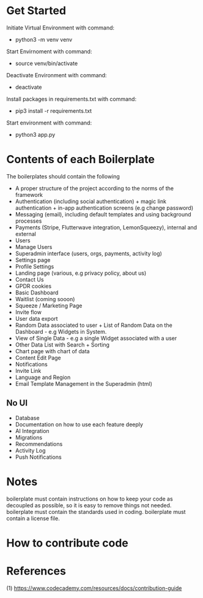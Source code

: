 # Get Started

Initiate Virtual Environment with command:
- python3 -m venv venv

Start Envirnoment with command:
- source venv/bin/activate

Deactivate Environment with command:
- deactivate

Install packages in requirements.txt with command:
- pip3 install -r requirements.txt

Start environment with command:
- python3 app.py 


# Contents of each Boilerplate

The boilerplates should contain the following

- A proper structure of the project according to the norms of the framework
- Authentication (including social authentication) + magic link authentication + in-app authentication screens (e.g change password)
- Messaging (email), including default templates and using background processes
- Payments (Stripe, Flutterwave integration, LemonSqueezy), internal and external
- Users
- Manage Users
- Superadmin interface (users, orgs, payments, activity log)
- Settings page
- Profile Settings
- Landing page (various, e.g privacy policy, about us)
- Contact Us
- GPDR cookies
- Basic Dashboard
- Waitlist (coming sooon)
- Squeeze / Marketing Page
- Invite flow
- User data export
- Random Data associated to user + List of Random Data on the Dashboard - e.g Widgets in System.
- View of Single Data - e.g a single Widget associated with a user
- Other Data List with Search + Sorting
- Chart page with chart of data
- Content Edit Page
- Notifications
- Invite Link
- Language and Region
- Email Template Management in the Superadmin (html)

## No UI
- Database
- Documentation on how to use each feature deeply
- AI Integration
- Migrations
- Recommendations
- Activity Log
- Push Notifications
  
# Notes
boilerplate must contain instructions on how to keep your code as decoupled as possible, so it is easy to remove things not needed. boilerplate must contain the standards used in coding. boilerplate must contain a license file.

# How to contribute code


# References
(1) https://www.codecademy.com/resources/docs/contribution-guide

